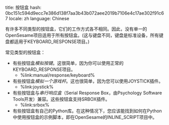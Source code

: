 title: 按钮盒
hash: 0bc151c594d9ecc7e386d138f7aa3b43b072aee2019b7106e4c17ae302f91c67
locale: zh
language: Chinese

有许多不同类型的按钮盒，它们的工作方式各不相同。因此，没有单一的OpenSesame项目适用于所有按钮盒。(这与键盘不同，键盘是标准设备，所有键盘都适用于KEYBOARD_RESPONSE项目。)

常见类型的按钮盒：

- 有些按钮盒*模拟按键*。这很简单，因为你可以使用正常的KEYBOARD_RESPONSE项目。
	- %link:manual/response/keyboard%
- 有些按钮盒*模拟一个游戏杆*。这也很简单，因为您可以使用JOYSTICK插件。
	- %link:joystick%
- 有些按钮盒与*串行响应盒*（Serial Response Box，由Psychology Software Tools开发）兼容。这些按钮盒支持SRBOX插件。
	- %link:srbox%
- 有些按钮盒有自己的Python库。在这种情况下，您应该能找到如何在Python中使用按钮盒的示例脚本，即在OpenSesame的INLINE_SCRIPT项目中。